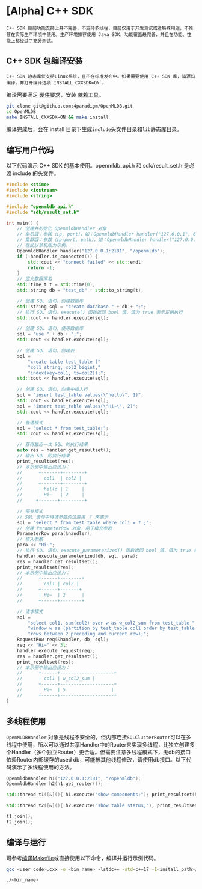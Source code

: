 # [Alpha] C++ SDK

```{warning}
C++ SDK 目前功能支持上并不完善，不支持多线程，目前仅用于开发测试或者特殊用途，不推荐在实际生产环境中使用。生产环境推荐使用 Java SDK，功能覆盖最完善，并且在功能、性能上都经过了充分测试。
```

## C++ SDK 包编译安装

```{warning}
C++ SDK 静态库仅支持Linux系统，且不在标准发布中。如果需要使用 C++ SDK 库，请源码编译，并打开编译选项`INSTALL_CXXSDK=ON`。
```
编译需要满足 [硬件要求](../../deploy/compile.md#硬件要求)，安装 [依赖工具](../../deploy/compile.md#依赖工具)。

```bash
git clone git@github.com:4paradigm/OpenMLDB.git
cd OpenMLDB
make INSTALL_CXXSDK=ON && make install
```
编译完成后，会在 install 目录下生成`include`头文件目录和`lib`静态库目录。

## 编写用户代码

以下代码演示 C++ SDK 的基本使用。openmldb_api.h 和 sdk/result_set.h 是必须 include 的头文件。

```c++
#include <ctime>
#include <iostream>
#include <string>

#include "openmldb_api.h"
#include "sdk/result_set.h"

int main() {
    // 创建并初始化 OpenmldbHandler 对象
    // 单机版：参数（ip, port），如：OpenmldbHandler handler("127.0.0.1", 6527)；
    // 集群版：参数（ip:port, path），如：OpenmldbHandler handler("127.0.0.1:2181", "/openmldb")；
    // 在此以单机版为示例。
    OpenmldbHandler handler("127.0.0.1:2181", "/openmldb");
    if (!handler.is_connected()) {
        std::cout << "connect failed" << std::endl;
        return -1;
    }
    // 定义数据库名
    std::time_t t = std::time(0);
    std::string db = "test_db" + std::to_string(t);

    // 创建 SQL 语句，创建数据库
    std::string sql = "create database " + db + ";";
    // 执行 SQL 语句，execute() 函数返回 bool 值，值为 true 表示正确执行
    std::cout << handler.execute(sql);

    // 创建 SQL 语句，使用数据库
    sql = "use " + db + ";";
    std::cout << handler.execute(sql);

    // 创建 SQL 语句，创建表
    sql =
        "create table test_table ("
        "col1 string, col2 bigint,"
        "index(key=col1, ts=col2));";
    std::cout << handler.execute(sql);

    // 创建 SQL 语句，向表中插入行
    sql = "insert test_table values(\"hello\", 1)";
    std::cout << handler.execute(sql);
    sql = "insert test_table values(\"Hi~\", 2)";
    std::cout << handler.execute(sql);

    // 普通模式
    sql = "select * from test_table;";
    std::cout << handler.execute(sql);

    // 获得最近一次 SQL 的执行结果
    auto res = handler.get_resultset();
    // 输出 SQL 的执行结果
    print_resultset(res);
    // 本示例中输出应该为：
    //      +-------+--------+
    //      | col1  | col2 |
    //      +-------+--------+
    //      | hello | 1     |
    //      | Hi~   | 2     |
    //     +-------+---------+

    // 带参模式
    // SQL 语句中待填参数的位置用 ？ 来表示
    sql = "select * from test_table where col1 = ? ;";
    // 创建 ParameterRow 对象，用于填充参数
    ParameterRow para(&handler);
    // 填入参数
    para << "Hi~";
    // 执行 SQL 语句，execute_parameterized() 函数返回 bool 值，值为 true 表示正确执行
    handler.execute_parameterized(db, sql, para);
    res = handler.get_resultset();
    print_resultset(res);
    // 本示例中输出应该为：
    //      +------+--------+
    //      | col1 | col2 |
    //      +------+-------+
    //      | Hi~  | 2      |
    //      +------+--------+

    // 请求模式
    sql =
        "select col1, sum(col2) over w as w_col2_sum from test_table "
        "window w as (partition by test_table.col1 order by test_table.col2 "
        "rows between 2 preceding and current row);";
    RequestRow req(&handler, db, sql);
    req << "Hi~" << 3l;
    handler.execute_request(req);
    res = handler.get_resultset();
    print_resultset(res);
    // 本示例中输出应该为：
    //      +------+--------------------+
    //      | col1 | w_col2_sum |
    //      +------+--------------------+
    //      | Hi~  | 5                 |
    //      +------+--------------------+
}
```


## 多线程使用

`OpenMLDBHandler` 对象是线程不安全的，但内部连接`SQLClusterRouter`可以在多线程中使用，所以可以通过共享Handler中的Router来实现多线程，比独立创建多个Handler（多个独立Router）更合适。但需要注意多线程模式下，无db的接口依赖Router内部缓存的used db，可能被其他线程修改，请使用db接口。以下代码演示了多线程使用的方法。

```c++
OpenmldbHandler h1("127.0.0.1:2181", "/openmldb");
OpenmldbHandler h2(h1.get_router());

std::thread t1([&](){ h1.execute("show components;"); print_resultset(h1.get_resultset());});

std::thread t2([&](){ h2.execute("show table status;"); print_resultset(h2.get_resultset());});

t1.join();
t2.join();
```

## 编译与运行

可参考[编译Makefile](https://github.com/4paradigm/OpenMLDB/blob/main/demo/cxx_quickstart/Makefile)或直接使用以下命令，编译并运行示例代码。

```bash
gcc <user_code>.cxx -o <bin_name> -lstdc++ -std=c++17 -I<install_path>/include  -L<install_path>/lib -lopenmldbsdk -lpthread -lm -ldl -lstdc++fs

./<bin_name>
```
